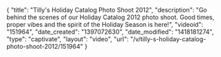 {
    "title": "Tilly's Holiday Catalog Photo Shoot 2012",
    "description": "Go behind the scenes of our Holiday Catalog 2012 photo shoot. Good times, proper vibes and the spirit of the Holiday Season is here!",
    "videoid": "151964",
    "date_created": "1397072630",
    "date_modified": "1418181274",
    "type": "captivate",
    "layout": "video",
    "url": "\/v\/tilly-s-holiday-catalog-photo-shoot-2012\/151964"
}